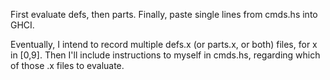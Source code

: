 First evaluate defs, then parts. Finally, paste single lines from cmds.hs into GHCI.

Eventually, I intend to record multiple defs.x (or parts.x, or both) files, for x in [0,9]. Then I'll include instructions to myself in cmds.hs, regarding which of those .x files to evaluate.